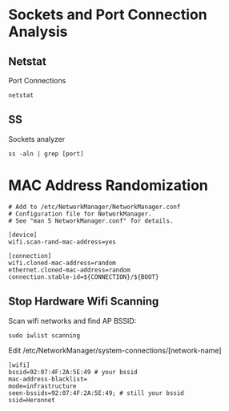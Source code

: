 # Sockets and Port Connection Analysis

## Netstat
Port Connections
```
netstat
```

## SS
Sockets analyzer
```
ss -aln | grep [port]
```

# MAC Address Randomization
```
# Add to /etc/NetworkManager/NetworkManager.conf
# Configuration file for NetworkManager.
# See "man 5 NetworkManager.conf" for details.

[device]
wifi.scan-rand-mac-address=yes

[connection]
wifi.cloned-mac-address=random
ethernet.cloned-mac-address=random
connection.stable-id=${CONNECTION}/${BOOT}
```

## Stop Hardware Wifi Scanning
Scan wifi networks and find AP BSSID: 
```
sudo iwlist scanning
```
Edit /etc/NetworkManager/system-connections/[network-name]
```
[wifi]
bssid=92:07:4F:2A:5E:49 # your bssid
mac-address-blacklist=
mode=infrastructure
seen-bssids=92:07:4F:2A:5E:49; # still your bssid
ssid=Heronnet
```
